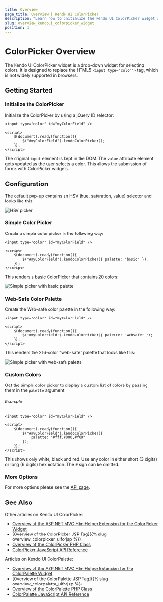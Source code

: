 ```yaml
---
title: Overview
page_title: Overview | Kendo UI ColorPicker
description: "Learn how to initialize the Kendo UI ColorPicker widget and configure its options."
slug: overview_kendoui_colorpicker_widget
position: 1
---
```


# ColorPicker Overview

The [Kendo UI ColorPicker widget](http://demos.telerik.com/kendo-ui/colorpicker/index) is a drop-down widget for selecting colors. It is designed to replace the HTML5 `<input type="color">` tag, which is not widely supported in browsers.

## Getting Started

### Initialize the ColorPicker

Initialize the ColorPicker by using a jQuery ID selector:

    <input type="color" id="myColorField" />

    <script>
        $(document).ready(function(){
            $("#myColorField").kendoColorPicker();
        });
    </script>

The original `input` element is kept in the DOM. The `value` attribute element gets updated as the user selects a color. This allows the submission of forms with ColorPicker widgets.

## Configuration

The default pop-up contains an HSV (hue, saturation, value) selector and looks like this:

![HSV picker](/controls/editors/colorpicker/hsv-dropdown.png)

### Simple Color Picker

Create a simple color picker in the following way:

    <input type="color" id="myColorField" />

    <script>
        $(document).ready(function(){
            $("#myColorField").kendoColorPicker({ palette: "basic" });
        });
    </script>

This renders a basic ColorPicker that contains 20 colors:

![Simple picker with basic palette](/controls/editors/colorpicker/simple-basic.png)

### Web-Safe Color Palette

Create the Web-safe color palette in the following way:

    <input type="color" id="myColorField" />

    <script>
        $(document).ready(function(){
            $("#myColorField").kendoColorPicker({ palette: "websafe" });
        });
    </script>

This renders the 216-color "web-safe" palette that looks like this:

![Simple picker with web-safe palette](/controls/editors/colorpicker/simple-web.png)

### Custom Colors

Get the simple color picker to display a custom list of colors by passing them in the `palette` argument.

###### Example

    <input type="color" id="myColorField" />

    <script>
        $(document).ready(function(){
            $("#myColorField").kendoColorPicker({
                palette: "#fff,#000,#f00"
            });
        });
    </script>

This shows only white, black and red. Use any color in either short (3 digits) or long (6 digits) hex notation. The `#` sign can be omitted.

### More Options

For more options please see the [API page](/api/javascript/color).

## See Also

Other articles on Kendo UI ColorPicker:

* [Overview of the ASP.NET MVC HtmlHelper Extension for the ColorPicker Widget](http://docs.telerik.com/aspnet-mvc/helpers/colorpicker/overview)
* [Overview of the ColorPicker JSP Tag]({% slug overview_colorpicker_uiforjsp %})
* [Overview of the ColorPicker PHP Class](/php/widgets/colorpicker/overview)
* [ColorPicker JavaScript API Reference](/api/javascript/ui/colorpicker)

Articles on Kendo UI ColorPalette:

* [Overview of the ASP.NET MVC HtmlHelper Extension for the ColorPalette Widget](http://docs.telerik.com/aspnet-mvc/helpers/colorpalette/overview)
* [Overview of the ColorPalette JSP Tag]({% slug overview_colorpalette_uiforjsp %})
* [Overview of the ColorPalette PHP Class](/php/widgets/colorpalette/overview)
* [ColorPalette JavaScript API Reference](/api/javascript/ui/colorpalette)
